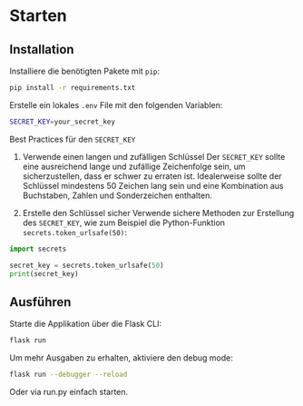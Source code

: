 # Starten   

## Installation
Installiere die benötigten Pakete mit `pip`:
```bash
pip install -r requirements.txt
```

Erstelle ein lokales `.env` File mit den folgenden Variablen:
```bash
SECRET_KEY=your_secret_key
```
Best Practices für den `SECRET_KEY`

1. Verwende einen langen und zufälligen Schlüssel
Der `SECRET_KEY` sollte eine ausreichend lange und zufällige Zeichenfolge sein, um sicherzustellen, dass er schwer zu erraten ist. Idealerweise sollte der Schlüssel mindestens 50 Zeichen lang sein und eine Kombination aus Buchstaben, Zahlen und Sonderzeichen enthalten.

3. Erstelle den Schlüssel sicher
Verwende sichere Methoden zur Erstellung des `SECRET_KEY`, wie zum Beispiel die Python-Funktion `secrets.token_urlsafe(50)`:

```python
import secrets

secret_key = secrets.token_urlsafe(50)
print(secret_key)
```

## Ausführen
Starte die Applikation über die Flask CLI:
```bash 
flask run
```
Um mehr Ausgaben zu erhalten, aktiviere den debug mode:
```bash
flask run --debugger --reload
```

Oder via run.py einfach starten.
